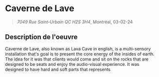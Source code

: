 # Caverne de Lave
> *7049 Rue Saint-Urbain QC H2S 3H4*, Montréal, 03-02-24 

## Description de l'oeuvre
Caverne de Lave, also known as Lava Cave in english, is a multi-sensory installation that's goal is to present the core energy of the insides of earth. The idea for it was that clients would come and sit on the rocks that are designed to be seats and enjoy the audio-visual experience. It was designed to have hard and soft parts that represents 
